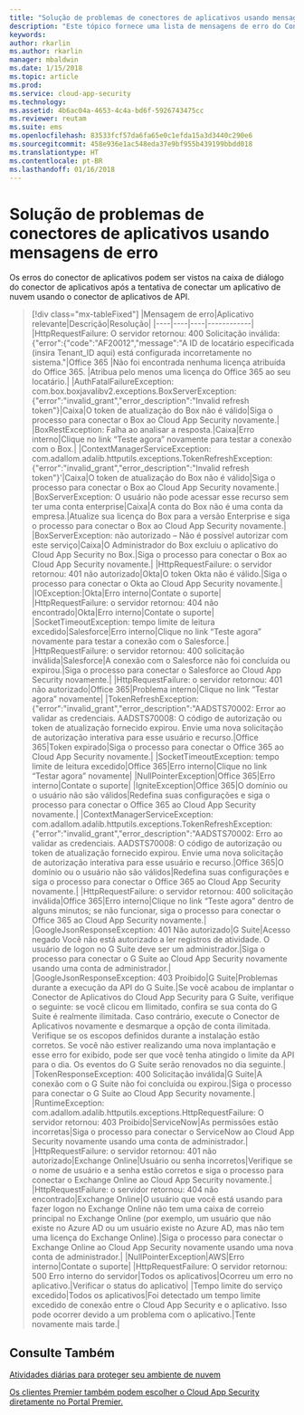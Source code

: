 ```yaml
---
title: "Solução de problemas de conectores de aplicativos usando mensagens de erro no Cloud App Security| Microsoft Docs"
description: "Este tópico fornece uma lista de mensagens de erro do Conector de aplicativos de API, além de recomendações de solução para cada uma."
keywords: 
author: rkarlin
ms.author: rkarlin
manager: mbaldwin
ms.date: 1/15/2018
ms.topic: article
ms.prod: 
ms.service: cloud-app-security
ms.technology: 
ms.assetid: 4b6ac04a-4653-4c4a-bd6f-5926743475cc
ms.reviewer: reutam
ms.suite: ems
ms.openlocfilehash: 83533fcf57da6fa65e0c1efda15a3d3440c290e6
ms.sourcegitcommit: 458e936e1ac548eda37e9bf955b439199bbdd018
ms.translationtype: HT
ms.contentlocale: pt-BR
ms.lasthandoff: 01/16/2018
---
```

# <a name="troubleshooting-app-connectors-using-error-messages"></a>Solução de problemas de conectores de aplicativos usando mensagens de erro

Os erros do conector de aplicativos podem ser vistos na caixa de diálogo do conector de aplicativos após a tentativa de conectar um aplicativo de nuvem usando o conector de aplicativos de API.


> [!div class="mx-tableFixed"]
|Mensagem de erro|Aplicativo relevante|Descrição|Resolução|
|----|----|----|------------|
|HttpRequestFailure: O servidor retornou: 400 Solicitação inválida: {"error":{"code":"AF20012","message":"A ID de locatário especificada (insira Tenant_ID aqui) está configurada incorretamente no sistema."|Office 365 |Não foi encontrada nenhuma licença atribuída do Office 365. |Atribua pelo menos uma licença do Office 365 ao seu locatário.| 
|AuthFatalFailureException: com.box.boxjavalibv2.exceptions.BoxServerException: {"error":"invalid_grant","error_description":"Invalid refresh token"}|Caixa|O token de atualização do Box não é válido|Siga o processo para conectar o Box ao Cloud App Security novamente.|
|BoxRestException: Falha ao analisar a resposta.|Caixa|Erro interno|Clique no link “Teste agora” novamente para testar a conexão com o Box.|
|ContextManagerServiceException: com.adallom.adalib.httputils.exceptions.TokenRefreshException: {"error":"invalid_grant","error_description":"Invalid refresh token"}'|Caixa|O token de atualização do Box não é válido|Siga o processo para conectar o Box ao Cloud App Security novamente.|
|BoxServerException: O usuário não pode acessar esse recurso sem ter uma conta enterprise|Caixa|A conta do Box não é uma conta da empresa.|Atualize sua licença do Box para a versão Enterprise e siga o processo para conectar o Box ao Cloud App Security novamente.|
|BoxServerException: não autorizado – Não é possível autorizar com este serviço|Caixa|O Administrador do Box excluiu o aplicativo do Cloud App Security no Box.|Siga o processo para conectar o Box ao Cloud App Security novamente.|
|HttpRequestFailure: o servidor retornou: 401 não autorizado|Okta|O token Okta não é válido.|Siga o processo para conectar o Okta ao Cloud App Security novamente.|
|IOException:|Okta|Erro interno|Contate o suporte|
|HttpRequestFailure: o servidor retornou: 404 não encontrado|Okta|Erro interno|Contate o suporte|
|SocketTimeoutException: tempo limite de leitura excedido|Salesforce|Erro interno|Clique no link “Teste agora” novamente para testar a conexão com o Salesforce.|
|HttpRequestFailure: o servidor retornou: 400 solicitação inválida|Salesforce|A conexão com o Salesforce não foi concluída ou expirou.|Siga o processo para conectar o Salesforce ao Cloud App Security novamente.|
|HttpRequestFailure: o servidor retornou: 401 não autorizado|Office 365|Problema interno|Clique no link “Testar agora” novamente|
|TokenRefreshException: {"error":"invalid_grant","error_description":"AADSTS70002: Error ao validar as credenciais. AADSTS70008: O código de autorização ou token de atualização fornecido expirou. Envie uma nova solicitação de autorização interativa para esse usuário e recurso.|Office 365|Token expirado|Siga o processo para conectar o Office 365 ao Cloud App Security novamente.|
|SocketTimeoutException: tempo limite de leitura excedido|Office 365|Erro interno|Clique no link “Testar agora” novamente|
|NullPointerException|Office 365|Erro interno|Contate o suporte|
|IgniteException|Office 365|O domínio ou o usuário não são válidos|Redefina suas configurações e siga o processo para conectar o Office 365 ao Cloud App Security novamente.|
|ContextManagerServiceException: com.adallom.adalib.httputils.exceptions.TokenRefreshException: {"error":"invalid_grant","error_description":"AADSTS70002: Erro ao validar as credenciais. AADSTS70008: O código de autorização ou token de atualização fornecido expirou. Envie uma nova solicitação de autorização interativa para esse usuário e recurso.|Office 365|O domínio ou o usuário não são válidos|Redefina suas configurações e siga o processo para conectar o Office 365 ao Cloud App Security novamente.|
|HttpRequestFailure: o servidor retornou: 400 solicitação inválida|Office 365|Erro interno|Clique no link “Teste agora” dentro de alguns minutos; se não funcionar, siga o processo para conectar o Office 365 ao Cloud App Security novamente.|
|GoogleJsonResponseException: 401 Não autorizado|G Suite|Acesso negado Você não está autorizado a ler registros de atividade. O usuário de logon no G Suite deve ser um administrador.|Siga o processo para conectar o G Suite ao Cloud App Security novamente usando uma conta de administrador.|
|GoogleJsonResponseException: 403 Proibido|G Suite|Problemas durante a execução da API do G Suite.|Se você acabou de implantar o Conector de Aplicativos do Cloud App Security para G Suite, verifique o seguinte: se você clicou em Ilimitado, confira se sua conta do G Suite é realmente ilimitada. Caso contrário, execute o Conector de Aplicativos novamente e desmarque a opção de conta ilimitada. Verifique se os escopos definidos durante a instalação estão corretos. Se você não estiver realizando uma nova implantação e esse erro for exibido, pode ser que você tenha atingido o limite da API para o dia. Os eventos do G Suite serão renovados no dia seguinte.|
|TokenResponseException: 400 Solicitação inválida|G Suite|A conexão com o G Suite não foi concluída ou expirou.|Siga o processo para conectar o G Suite ao Cloud App Security novamente.|
|RuntimeException: com.adallom.adalib.httputils.exceptions.HttpRequestFailure: O servidor retornou: 403 Proibido|ServiceNow|As permissões estão incorretas|Siga o processo para conectar o ServiceNow ao Cloud App Security novamente usando uma conta de administrador.|
|HttpRequestFailure: o servidor retornou: 401 não autorizado|Exchange Online|Usuário ou senha incorretos|Verifique se o nome de usuário e a senha estão corretos e siga o processo para conectar o Exchange Online ao Cloud App Security novamente.|
|HttpRequestFailure: o servidor retornou: 404 não encontrado|Exchange Online|O usuário que você está usando para fazer logon no Exchange Online não tem uma caixa de correio principal no Exchange Online (por exemplo, um usuário que não existe no Azure AD ou um usuário existe no Azure AD, mas não tem uma licença do Exchange Online).|Siga o processo para conectar o Exchange Online ao Cloud App Security novamente usando uma nova conta de administrador.|
|NullPointerException|AWS|Erro interno|Contate o suporte|
|HttpRequestFailure: O servidor retornou: 500 Erro interno do servidor|Todos os aplicativos|Ocorreu um erro no aplicativo.|Verificar o status do aplicativo|
|Tempo limite do serviço excedido|Todos os aplicativos|Foi detectado um tempo limite excedido de conexão entre o Cloud App Security e o aplicativo. Isso pode ocorrer devido a um problema com o aplicativo.|Tente novamente mais tarde.|

## <a name="see-also"></a>Consulte Também  
[Atividades diárias para proteger seu ambiente de nuvem](daily-activities-to-protect-your-cloud-environment.md)   

[Os clientes Premier também podem escolher o Cloud App Security diretamente no Portal Premier.](https://premier.microsoft.com/)  
  
  